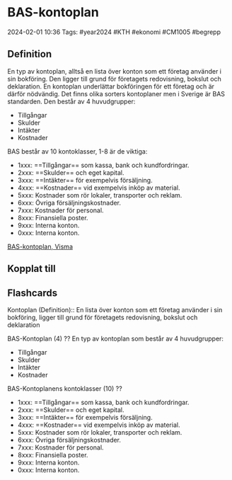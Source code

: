 # BAS-kontoplan

2024-02-01 10:36
Tags: #year2024 #KTH #ekonomi #CM1005 #begrepp

## Definition

En typ av kontoplan, alltså en lista över konton som ett företag använder i sin bokföring. Den ligger till grund för företagets redovisning, bokslut och deklaration. En kontoplan underlättar bokföringen för ett företag och är därför nödvändig. Det finns olika sorters kontoplaner men i Sverige är BAS standarden. Den består av 4 huvudgrupper:

- Tillgångar
- Skulder
- Intäkter
- Kostnader

BAS består av 10 kontoklasser, 1-8 är de viktiga:

- 1xxx: ==Tillgångar== som kassa, bank och kundfordringar.
- 2xxx: ==Skulder== och eget kapital.
- 3xxx: ==Intäkter== för exempelvis försäljning.
- 4xxx: ==Kostnader== vid exempelvis inköp av material.
- 5xxx: Kostnader som rör lokaler, transporter och reklam.
- 6xxx: Övriga försäljningskostnader.
- 7xxx: Kostnader för personal.
- 8xxx: Finansiella poster.
- 9xxx: Interna konton.
- 0xxx: Interna konton.

[BAS-kontoplan, Visma](https://vismaspcs.se/ditt-foretagande/driva-eget-foretag/kontoplan)

## Kopplat till

## Flashcards

Kontoplan (Definition):: En lista över konton som ett företag använder i sin bokföring, ligger till grund för företagets redovisning, bokslut och deklaration
<!--SR:!2024-02-09,3,250!2024-02-17,10,288-->

BAS-Kontoplan (4)
??
En typ av kontoplan som består av 4 huvudgrupper:
- Tillgångar
- Skulder
- Intäkter
- Kostnader
<!--SR:!2024-02-15,7,250!2024-02-10,4,270-->

BAS-Kontoplanens kontoklasser (10)
??
- 1xxx: ==Tillgångar== som kassa, bank och kundfordringar.
- 2xxx: ==Skulder== och eget kapital.
- 3xxx: ==Intäkter== för exempelvis försäljning.
- 4xxx: ==Kostnader== vid exempelvis inköp av material.
- 5xxx: Kostnader som rör lokaler, transporter och reklam.
- 6xxx: Övriga försäljningskostnader.
- 7xxx: Kostnader för personal.
- 8xxx: Finansiella poster.
- 9xxx: Interna konton.
- 0xxx: Interna konton.
<!--SR:!2024-02-10,3,250!2024-02-20,12,270-->
